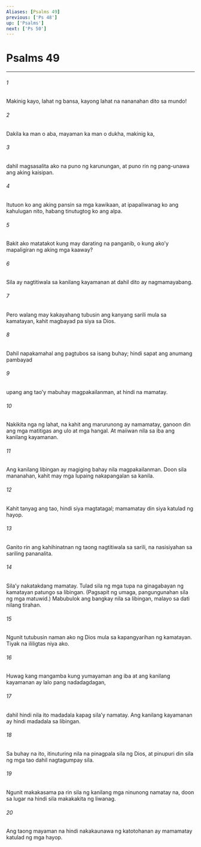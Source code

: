 ```yaml
---
Aliases: [Psalms 49]
previous: ['Ps 48']
up: ['Psalms']
next: ['Ps 50']
---
```

# Psalms 49

***






















###### 1 










Makinig kayo, lahat ng bansa, kayong lahat na nananahan dito sa mundo! 





















###### 2 










Dakila ka man o aba, mayaman ka man o dukha, makinig ka, 





















###### 3 










dahil magsasalita ako na puno ng karunungan, at puno rin ng pang-unawa ang aking kaisipan. 





















###### 4 










Itutuon ko ang aking pansin sa mga kawikaan, at ipapaliwanag ko ang kahulugan nito, habang tinutugtog ko ang alpa. 





















###### 5 










Bakit ako matatakot kung may darating na panganib, o kung akoʼy mapaligiran ng aking mga kaaway? 





















###### 6 










Sila ay nagtitiwala sa kanilang kayamanan at dahil dito ay nagmamayabang. 





















###### 7 










Pero walang may kakayahang tubusin ang kanyang sarili mula sa kamatayan, kahit magbayad pa siya sa Dios. 





















###### 8 










Dahil napakamahal ang pagtubos sa isang buhay; hindi sapat ang anumang pambayad 





















###### 9 










upang ang taoʼy mabuhay magpakailanman, at hindi na mamatay. 





















###### 10 










Nakikita nga ng lahat, na kahit ang marurunong ay namamatay, ganoon din ang mga matitigas ang ulo at mga hangal. At maiiwan nila sa iba ang kanilang kayamanan. 





















###### 11 










Ang kanilang libingan ay magiging bahay nila magpakailanman. Doon sila mananahan, kahit may mga lupaing nakapangalan sa kanila. 





















###### 12 










Kahit tanyag ang tao, hindi siya magtatagal; mamamatay din siya katulad ng hayop. 





















###### 13 










Ganito rin ang kahihinatnan ng taong nagtitiwala sa sarili, na nasisiyahan sa sariling pananalita. 





















###### 14 










Silaʼy nakatakdang mamatay. Tulad sila ng mga tupa na ginagabayan ng kamatayan patungo sa libingan. (Pagsapit ng umaga, pangungunahan sila ng mga matuwid.) Mabubulok ang bangkay nila sa libingan, malayo sa dati nilang tirahan. 





















###### 15 










Ngunit tutubusin naman ako ng Dios mula sa kapangyarihan ng kamatayan. Tiyak na ililigtas niya ako. 





















###### 16 










Huwag kang mangamba kung yumayaman ang iba at ang kanilang kayamanan ay lalo pang nadadagdagan, 





















###### 17 










dahil hindi nila ito madadala kapag silaʼy namatay. Ang kanilang kayamanan ay hindi madadala sa libingan. 





















###### 18 










Sa buhay na ito, itinuturing nila na pinagpala sila ng Dios, at pinupuri din sila ng mga tao dahil nagtagumpay sila. 





















###### 19 










Ngunit makakasama pa rin sila ng kanilang mga ninunong namatay na, doon sa lugar na hindi sila makakakita ng liwanag. 





















###### 20 










Ang taong mayaman na hindi nakakaunawa ng katotohanan ay mamamatay katulad ng mga hayop.
